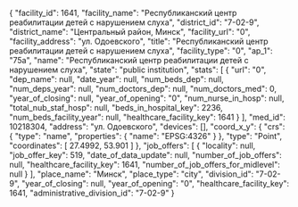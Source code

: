 {
    "facility_id": 1641,
    "facility_name": "Республиканский центр реабилитации детей с нарушением слуха",
    "district_id": "7-02-9",
    "district_name": "Центральный район, Минск",
    "facility_url": "0",
    "facility_address": "ул. Одоевского",
    "title": "Республиканский центр реабилитации детей с нарушением слуха",
    "facility_type": "0",
    "ap_1": "75а",
    "name": "Республиканский центр реабилитации детей с нарушением слуха",
    "state": "public institution",
    "stats": [
        {
            "url": "0",
            "dep_name": null,
            "date_year": null,
            "num_beds_dep": null,
            "num_deps_year": null,
            "num_doctors_dep": null,
            "num_doctors_med": 0,
            "year_of_closing": null,
            "year_of_opening": "0",
            "num_nurse_in_hosp": null,
            "total_nub_staf_hosp": null,
            "beds_in_hospital_key": 2236,
            "num_beds_facility_year": null,
            "healthcare_facility_key": 1641
        }
    ],
    "med_id": 10218304,
    "address": "ул. Одоевского",
    "devices": [],
    "coord_x_y": {
        "crs": {
            "type": "name",
            "properties": {
                "name": "EPSG:4326"
            }
        },
        "type": "Point",
        "coordinates": [
            27.4992,
            53.901
        ]
    },
    "job_offers": [
        {
            "locality": null,
            "job_offer_key": 519,
            "date_of_data_update": null,
            "number_of_job_offers": null,
            "healthcare_facility_key": 1641,
            "number_of_job_offers_for_midlevel": null
        }
    ],
    "place_name": "Минск",
    "place_type": "city",
    "division_id": "7-02-9",
    "year_of_closing": null,
    "year_of_opening": "0",
    "healthcare_facility_key": 1641,
    "administrative_division_id": "7-02-9"
}